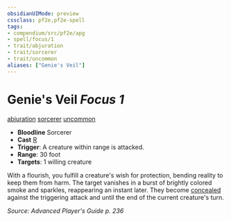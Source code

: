 ```yaml
---
obsidianUIMode: preview
cssclass: pf2e,pf2e-spell
tags:
- compendium/src/pf2e/apg
- spell/focus/1
- trait/abjuration
- trait/sorcerer
- trait/uncommon
aliases: ["Genie's Veil"]
---
```

# Genie's Veil *Focus 1*   
[abjuration](abjuration.md "Abjuration School Trait")  [sorcerer](Reference/Rules/Traits/sorcerer.md "Sorcerer Class Trait")  [uncommon](uncommon.md "Uncommon Rarity Trait")  

- **Bloodline** Sorcerer
- **Cast** [R](chapter-9-playing-the-game.md#Actions "Reaction") 
- **Trigger**: A creature within range is attacked.
- **Range**: 30 foot
- **Targets**: 1 willing creature

With a flourish, you fulfill a creature's wish for protection, bending reality to keep them from harm. The target vanishes in a burst of brightly colored smoke and sparkles, reappearing an instant later. They become [concealed](conditions.md#Concealed) against the triggering attack and until the end of the current creature's turn.

*Source: Advanced Player's Guide p. 236*